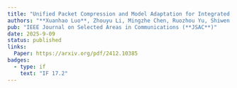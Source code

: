 ```yaml
---
title: "Unified Packet Compression and Model Adaptation for Integrated Sensing and Multi-Modal Communications"
authors: "**Xuanhao Luo**, Zhouyu Li, Mingzhe Chen, Ruozhou Yu, Shiwen Mao, Yuchen Liu"
pub: "IEEE Journal on Selected Areas in Communications (**JSAC**)"
date: 2025-9-09
status: published
links:
  Paper: https://arxiv.org/pdf/2412.10385
badges:
  - type: if
    text: "IF 17.2"
---
```


